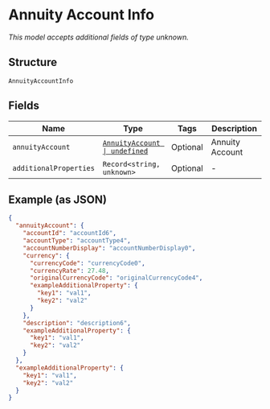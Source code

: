 
# Annuity Account Info

*This model accepts additional fields of type unknown.*

## Structure

`AnnuityAccountInfo`

## Fields

| Name | Type | Tags | Description |
|  --- | --- | --- | --- |
| `annuityAccount` | [`AnnuityAccount \| undefined`](../../doc/models/annuity-account.md) | Optional | Annuity Account |
| `additionalProperties` | `Record<string, unknown>` | Optional | - |

## Example (as JSON)

```json
{
  "annuityAccount": {
    "accountId": "accountId6",
    "accountType": "accountType4",
    "accountNumberDisplay": "accountNumberDisplay0",
    "currency": {
      "currencyCode": "currencyCode0",
      "currencyRate": 27.48,
      "originalCurrencyCode": "originalCurrencyCode4",
      "exampleAdditionalProperty": {
        "key1": "val1",
        "key2": "val2"
      }
    },
    "description": "description6",
    "exampleAdditionalProperty": {
      "key1": "val1",
      "key2": "val2"
    }
  },
  "exampleAdditionalProperty": {
    "key1": "val1",
    "key2": "val2"
  }
}
```

